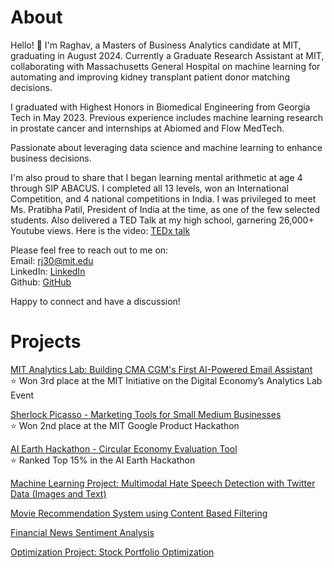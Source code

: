 # About
Hello! 👋 I'm Raghav, a Masters of Business Analytics candidate at MIT, graduating in August 2024. Currently a Graduate Research Assistant at MIT, collaborating with Massachusetts General Hospital on machine learning for automating and improving kidney transplant patient donor matching decisions.

I graduated with Highest Honors in Biomedical Engineering from Georgia Tech in May 2023. Previous experience includes machine learning research in prostate cancer and internships at Abiomed and Flow MedTech.

Passionate about leveraging data science and machine learning to enhance business decisions.

I'm also proud to share that I began learning mental arithmetic at age 4 through SIP ABACUS. I completed all 13 levels, won an International Competition, and 4 national competitions in India. I was privileged to meet Ms. Pratibha Patil, President of India at the time, as one of the few selected students. Also delivered a TED Talk at my high school, garnering 26,000+ Youtube views. Here is the video: [TEDx talk](https://www.youtube.com/watch?v=7EYWHe1yyjM) 



Please feel free to reach out to me on:<br>
Email: rj30@mit.edu<br>
LinkedIn: [LinkedIn](https://www.linkedin.com/in/rrmj/)<br>
Github: [GitHub](https://github.com/raghavmanoharanjayanthi30)<br>

Happy to connect and have a discussion!

# Projects
[MIT Analytics Lab: Building CMA CGM's First AI-Powered Email Assistant](alab.md) <br>
⭐ Won 3rd place at the MIT Initiative on the Digital Economy’s Analytics Lab Event <br>

[Sherlock Picasso - Marketing Tools for Small Medium Businesses](https://github.com/maxime7770/Sherlock-Picasso/blob/main/README.md)<br>
⭐ Won 2nd place at the MIT Google Product Hackathon<br>

[AI Earth Hackathon - Circular Economy Evaluation Tool](https://github.com/raghavmanoharanjayanthi30/AI-Earth-Hackathon)<br>
⭐ Ranked Top 15% in the AI Earth Hackathon<br>

[Machine Learning Project: Multimodal Hate Speech Detection with Twitter Data (Images and Text)](https://github.com/raghavmanoharanjayanthi30/Multimodal-Hate-Speech-Detection/blob/main/README.md) <br>

[Movie Recommendation System using Content Based Filtering](https://github.com/raghavmanoharanjayanthi30/Movie-Recommendation-System/blob/main/README.md) <br>

[Financial News Sentiment Analysis](https://github.com/raghavmanoharanjayanthi30/Sentiment-Analysis-Financial-News) <br>

[Optimization Project: Stock Portfolio Optimization](https://github.com/raghavmanoharanjayanthi30/Stock-Portfolio-Optimization)








